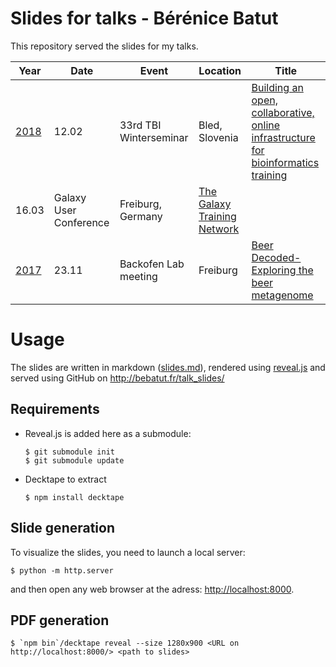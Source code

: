 Slides for talks - Bérénice Batut
=================================

This repository served the slides for my talks.


Year | Date | Event | Location | Title
--- | --- | --- | --- | ---
[2018](18/) | 12.02 | 33rd TBI Winterseminar | Bled, Slovenia | [Building an open, collaborative, online infrastructure for bioinformatics training](18/02_12_bled)
 | 16.03 | Galaxy User Conference | Freiburg, Germany | [The Galaxy Training Network](18/03_16_galaxy_user_conf)
[2017](17/) | 23.11 | Backofen Lab meeting | Freiburg | [Beer Decoded-Exploring the beer metagenome](17/11_23_backofen_lab_meeting)


# Usage

The slides are written in markdown ([slides.md](slides.md)), rendered using [reveal.js](https://github.com/hakimel/reveal.js/) and served using GitHub on http://bebatut.fr/talk_slides/

## Requirements

- Reveal.js is added here as a submodule:

    ```
    $ git submodule init
    $ git submodule update
    ```

- Decktape to extract

    ```
    $ npm install decktape
    ```

## Slide generation

To visualize the slides, you need to launch a local server:

```
$ python -m http.server
```

and then open any web browser at the adress: [http://localhost:8000](http://localhost:8000).

## PDF generation

```
$ `npm bin`/decktape reveal --size 1280x900 <URL on http://localhost:8000/> <path to slides>
```

